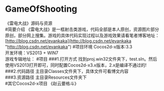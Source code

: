 # GameOfShooting
《雷电大战》源码与资源  
#简要介绍
《雷电大战》是一框射击类游戏，代码全部是本人原创，资源图片部分原创，部分网上搜集。游戏的具体代码实现过程以及游戏效果请看笔者博客地址：[http://blog.csdn.net/evankaka](http://blog.csdn.net/evankaka "http://blog.csdn.net/evankaka")
#项目环境
Cocos2d-x版本:3.3    
开发环境：VS2013 + WIN7    
游戏专辑地址：
#项目
###1.打开方式
找到proj.win32文件夹下，test.sln。然后使用VS2013打开即可，同时配置Cocos2d-x3.x版本，2.x是编译不通过的!    
###2.代码路径
主目录Classes文件夹下，具体文件可看博文内容   
###3.资源路径
主目录Resources文件夹下  
#其它Cocos2d-x项目
《赵云要格斗》
